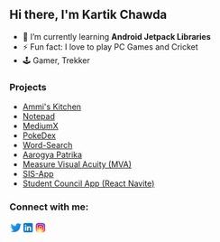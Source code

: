## Hi there, I'm Kartik Chawda

- 🌱 I’m currently learning **Android Jetpack Libraries**
- ⚡ Fun fact: I love to play PC Games and Cricket
- 🕹️ Gamer, Trekker

### Projects

- [Ammi's Kitchen](https://github.com/Ammis-Kitchen)
- [Notepad](https://github.com/KartikCD/Notepad)
- [MediumX](https://github.com/KartikCD/MediumX)
- [PokeDex](https://github.com/KartikCD/PokeDex)
- [Word-Search](https://github.com/KartikCD/Word-Search)
- [Aarogya Patrika](https://github.com/KartikCD/KartikCD/blob/master/ASHA.md)
- [Measure Visual Acuity (MVA)](https://github.com/KartikCD/KartikCD/blob/master/MVA.md)
- [SIS-App](https://github.com/KartikCD/KartikCD/blob/master/SIS-App.md)
- [Student Council App (React Navite)](https://github.com/KartikCD/Student-Council-React-Native)

### Connect with me:

[<img align="left" alt="chawdakartik1 | Twitter" width="22px" src="./icons/twitter.svg" />][twitter]
[<img align="left" alt="Kartik Chawda | LinkedIn" width="22px" src="./icons/linkedin.svg" />][linkedin]
[<img align="left" alt="kartikc_0123 | Instagram" width="22px" src="./icons/instagram.svg" />][instagram]

[twitter]: https://twitter.com/chawdakartik1
[instagram]: https://www.instagram.com/kartikc_0123/
[linkedin]: https://www.linkedin.com/in/kartikchawda
